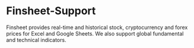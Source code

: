 # Finsheet-Support
Finsheet provides real-time and historical stock, cryptocurrency and forex prices for Excel and Google Sheets. We also support global fundamental and technical indicators.
